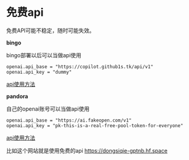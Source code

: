 # 免费api

免费API可能不稳定，随时可能失效。

**bingo**

bingo部署以后可以当做api使用

```
openai.api_base = "https://copilot.github1s.tk/api/v1"
openai.api_key = "dummy"
```

[api使用方法](/wiki/bingo-api.html)

**pandora**

自己的openai账号可以当做api使用

```
openai.api_base = "https://ai.fakeopen.com/v1"
openai.api_key = "pk-this-is-a-real-free-pool-token-for-everyone"
```

[api使用方法](/wiki/fakeopentoken.html)

比如这个网站就是使用免费的api https://dongsiqie-gptnb.hf.space



